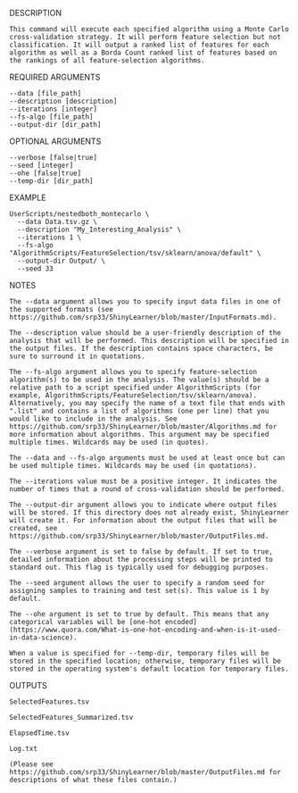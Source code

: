 DESCRIPTION

    This command will execute each specified algorithm using a Monte Carlo cross-validation strategy. It will perform feature selection but not classification. It will output a ranked list of features for each algorithm as well as a Borda Count ranked list of features based on the rankings of all feature-selection algorithms.

REQUIRED ARGUMENTS

    --data [file_path]
    --description [description]
    --iterations [integer]
    --fs-algo [file_path]
    --output-dir [dir_path]

OPTIONAL ARGUMENTS

    --verbose [false|true]
    --seed [integer]
    --ohe [false|true]
    --temp-dir [dir_path]

EXAMPLE

    UserScripts/nestedboth_montecarlo \
      --data Data.tsv.gz \
      --description "My_Interesting_Analysis" \
      --iterations 1 \
      --fs-algo "AlgorithmScripts/FeatureSelection/tsv/sklearn/anova/default" \
      --output-dir Output/ \
      --seed 33

NOTES

    The --data argument allows you to specify input data files in one of the supported formats (see https://github.com/srp33/ShinyLearner/blob/master/InputFormats.md).

    The --description value should be a user-friendly description of the analysis that will be performed. This description will be specified in the output files. If the description contains space characters, be sure to surround it in quotations.

    The --fs-algo argument allows you to specify feature-selection algorithm(s) to be used in the analysis. The value(s) should be a relative path to a script specified under AlgorithmScripts (for example, AlgorithmScripts/FeatureSelection/tsv/sklearn/anova). Alternatively, you may specify the name of a text file that ends with ".list" and contains a list of algorithms (one per line) that you would like to include in the analysis. See https://github.com/srp33/ShinyLearner/blob/master/Algorithms.md for more information about algorithms. This argument may be specified multiple times. Wildcards may be used (in quotes).

    The --data and --fs-algo arguments must be used at least once but can be used multiple times. Wildcards may be used (in quotations).

    The --iterations value must be a positive integer. It indicates the number of times that a round of cross-validation should be performed.

    The --output-dir argument allows you to indicate where output files will be stored. If this directory does not already exist, ShinyLearner will create it. For information about the output files that will be created, see https://github.com/srp33/ShinyLearner/blob/master/OutputFiles.md.

    The --verbose argument is set to false by default. If set to true, detailed information about the processing steps will be printed to standard out. This flag is typically used for debugging purposes.

    The --seed argument allows the user to specify a random seed for assigning samples to training and test set(s). This value is 1 by default.

    The --ohe argument is set to true by default. This means that any categorical variables will be [one-hot encoded](https://www.quora.com/What-is-one-hot-encoding-and-when-is-it-used-in-data-science).
    
    When a value is specified for --temp-dir, temporary files will be stored in the specified location; otherwise, temporary files will be stored in the operating system's default location for temporary files.

OUTPUTS

    SelectedFeatures.tsv

    SelectedFeatures_Summarized.tsv

    ElapsedTime.tsv

    Log.txt

    (Please see https://github.com/srp33/ShinyLearner/blob/master/OutputFiles.md for descriptions of what these files contain.)
